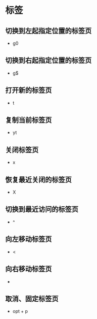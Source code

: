 # 标签

## 切换到左起指定位置的标签页
- g0

## 切换到右起指定位置的标签页
- g$

## 打开新的标签页
- t 

## 复制当前标签页
- yt 

## 关闭标签页
- x 

## 恢复最近关闭的标签页
- X 

## 切换到最近访问的标签页
- ^ 

## 向左移动标签页
- < 

## 向右移动标签页
- > 

## 取消、固定标签页
- opt + p 